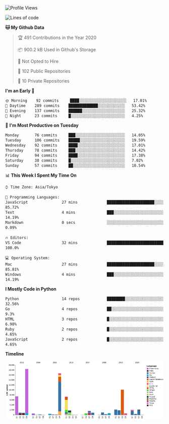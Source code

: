 <!--START_SECTION:waka-->
![Profile Views](http://img.shields.io/badge/Profile%20Views-0-blue)

![Lines of code](https://img.shields.io/badge/From%20Hello%20World%20I%27ve%20Written-5.9%20million%20lines%20of%20code-blue)

**🐱 My Github Data** 

> 🏆 491 Contributions in the Year 2020
 > 
> 📦 900.2 kB Used in Github's Storage 
 > 
> 🚫 Not Opted to Hire
 > 
> 📜 102 Public Repositories
 > 
> 🔑 10 Private Repositories 

**I'm an Early 🐤** 

```text
🌞 Morning    92 commits     ████░░░░░░░░░░░░░░░░░░░░░   17.01% 
🌆 Daytime    289 commits    █████████████░░░░░░░░░░░░   53.42% 
🌃 Evening    137 commits    ██████░░░░░░░░░░░░░░░░░░░   25.32% 
🌙 Night      23 commits     █░░░░░░░░░░░░░░░░░░░░░░░░   4.25%

```
📅 **I'm Most Productive on Tuesday** 

```text
Monday       76 commits     ███░░░░░░░░░░░░░░░░░░░░░░   14.05% 
Tuesday      106 commits    █████░░░░░░░░░░░░░░░░░░░░   19.59% 
Wednesday    92 commits     ████░░░░░░░░░░░░░░░░░░░░░   17.01% 
Thursday     78 commits     ███░░░░░░░░░░░░░░░░░░░░░░   14.42% 
Friday       94 commits     ████░░░░░░░░░░░░░░░░░░░░░   17.38% 
Saturday     38 commits     █░░░░░░░░░░░░░░░░░░░░░░░░   7.02% 
Sunday       57 commits     ██░░░░░░░░░░░░░░░░░░░░░░░   10.54%

```


📊 **This Week I Spent My Time On** 

```text
⌚︎ Time Zone: Asia/Tokyo

💬 Programming Languages: 
JavaScript               27 mins             █████████████████████░░░░   85.72% 
Text                     4 mins              ███░░░░░░░░░░░░░░░░░░░░░░   14.19% 
Markdown                 0 secs              ░░░░░░░░░░░░░░░░░░░░░░░░░   0.09%

🔥 Editors: 
VS Code                  32 mins             █████████████████████████   100.0%

💻 Operating System: 
Mac                      27 mins             █████████████████████░░░░   85.81% 
Windows                  4 mins              ███░░░░░░░░░░░░░░░░░░░░░░   14.19%

```

**I Mostly Code in Python** 

```text
Python                   14 repos            ████████░░░░░░░░░░░░░░░░░   32.56% 
Go                       4 repos             ██░░░░░░░░░░░░░░░░░░░░░░░   9.3% 
HTML                     3 repos             █░░░░░░░░░░░░░░░░░░░░░░░░   6.98% 
Ruby                     2 repos             █░░░░░░░░░░░░░░░░░░░░░░░░   4.65% 
JavaScript               2 repos             █░░░░░░░░░░░░░░░░░░░░░░░░   4.65%

```


**Timeline**

![Chart not found](https://github.com/takuan-osho/takuan-osho/blob/master/charts/bar_graph.png) 


<!--END_SECTION:waka-->
